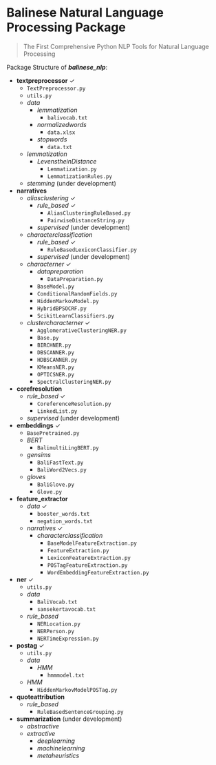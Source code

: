 # Balinese Natural Language Processing Package
> The First Comprehensive Python NLP Tools for Natural Language Processing

Package Structure of ***balinese_nlp***: <br>
- **textpreprocessor** &check;
	- `TextPreprocessor.py`
	- `utils.py`
	- *data* 
		- *lemmatization*
			- `balivocab.txt`
		- *normalizedwords*
			- `data.xlsx`
		- *stopwords*
			- `data.txt`
	- *lemmatization* 
		- *LevenstheinDistance*
			- `Lemmatization.py`
			- `LemmatizationRules.py`
	- *stemming*  (under development)
- **narratives**
	- *aliasclustering* &check;
		- *rule_based* &check;
			- `AliasClusteringRuleBased.py`
			- `PairwiseDistanceString.py`
		- *supervised* (under development) 
	- *characterclassification* 
		- *rule_based* &check;
			- `RuleBasedLexiconClassifier.py`
		- *supervised* (under development) 
	- *characterner* &check;
		- *datapreparation* 
			- `DataPreparation.py`
		- `BaseModel.py`
		- `ConditionalRandomFields.py`
		- `HiddenMarkovModel.py`
		- `HybridBPSOCRF.py`
		- `ScikitLearnClassifiers.py`
	- *clustercharacterner* &check;
		- `AgglomerativeClusteringNER.py`
		- `Base.py`
		- `BIRCHNER.py`
		- `DBSCANNER.py`
		- `HDBSCANNER.py`
		- `KMeansNER.py`
		- `OPTICSNER.py`
		- `SpectralClusteringNER.py`
- **corefresolution**
	- *rule_based* &check;
		- `CoreferenceResolution.py`
		- `LinkedList.py`
	- *supervised* (under development)
- **embeddings** &check;
	- `BasePretrained.py` 
	- *BERT* 
		- `BalimultiLingBERT.py`
	- *gensims* 
		- `BaliFastText.py`
		- `BaliWord2Vecs.py`
	- *gloves* 
		- `BaliGlove.py`
		- `Glove.py`
- **feature_extractor**
	- *data* &check;
		- `booster_words.txt`
		- `negation_words.txt`
	- *narratives* &check;
		- *characterclassification*
			- `BaseModelFeatureExtraction.py`
			- `FeatureExtraction.py`
			- `LexiconFeatureExtraction.py`
			- `POSTagFeatureExtraction.py`
			- `WordEmbeddingFeatureExtraction.py`
- **ner** &check;
	- `utils.py`
	- *data* 
		- `BaliVocab.txt`
		- `sansekertavocab.txt`
	- *rule_based* 
		- `NERLocation.py`
		- `NERPerson.py`
		- `NERTimeExpression.py`
- **postag** &check;
	- `utils.py`
	- *data* 
		- *HMM*
			- `hmmmodel.txt`
	- *HMM* 
		- `HiddenMarkovModelPOSTag.py`
- **quoteattribution**
	- *rule_based* 
		- `RuleBasedSentenceGrouping.py`
- **summarization** (under development)
	- *abstractive* 
	- *extractive* 
		- *deeplearning* 
		- *machinelearning* 
		- *metaheuristics* 
